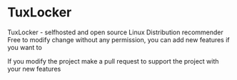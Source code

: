 # TuxLocker
TuxLocker - selfhosted and open source Linux Distribution recommender
Free to modify change without any permission, you can add new features if you want to 

If you modify the project make a pull request to support the project with your new features


